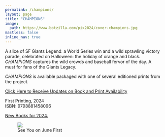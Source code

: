 ```yaml
---
permalink: /champions/
layout: page
title: "CHAMPIONS"
image:
  path: https://www.botzilla.com/pix2024/cover-champions.jpg
mastless: false
inline_nav: true
---
```


A slice of SF Giants Legend: a World Series win and a wild sprawling victory parade, celebrated on Halloween: the holiday of orange and black. _CHAMPIONS_ captures the wild crowds and baseball fervor of the day. A must for fans of the Giants Legacy.

_CHAMPIONS_ is available packaged with one of several editioned prints from the project.

<a class="btn btn--info btn--large" href="mailto:kevin+books@vumondo.com?subject=Updates%20on%20CHAMPIONS&body=Please%20keep%20me%20informed%20of%20updates%20on%20sales%20availability%20of%20%22CHAMPIONS%22">Click Here to Receive Updates on Book and Print Availability</a>


First Printing, 2024<br/>ISBN: 9798881458096

<a href="{{ site.url }}/book24">New Books for 2024.</a>


<figure class="align-center">
<img src="https://www.botzilla.com/pix2024/Bjorke-AATS-BizCard-sRGB-web.jpg">
<figcaption>See You on June First</figcaption>
</figure>
